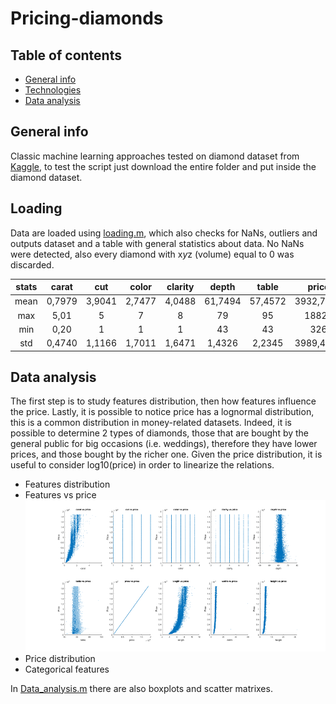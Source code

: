 # Pricing-diamonds

## Table of contents
* [General info](#general-info)
* [Technologies](#Loading)
* [Data analysis](#Data-analysis)

## General info
Classic machine learning approaches tested on diamond dataset from [Kaggle](https://www.kaggle.com/shivam2503/diamonds/home), to test the script just download the entire folder and put inside the diamond dataset.
	
## Loading
Data are loaded using [loading.m](https://github.com/Ste29/Pricing-diamonds/blob/master/loading.m), which also checks for NaNs, outliers and outputs dataset and a table with general statistics about data. No NaNs were detected, also every diamond with x*y*z (volume) equal to 0 was discarded.

| stats       | carat       | cut         | color         |    clarity    |     depth       |    table     |    price    |    x        |        y      |        z      |
| :----:      |    :----:   |   :----:    |    :----:     |   :----:      |     :----:      |  :----:      |    :----:   |   :----:    |    :----:     |   :----:      |
| mean        | 0,7979      | 3,9041      | 2,7477        |  4,0488       |    61,7494      |  57,4572     | 3932,7997   |   5,7312    |    5,7345     |    3,5387     |
| max         | 5,01        | 5           |  7            |  8            |     79          |  95          |  18823      |  10,74      |    58,9       |   31,8        |
| min         | 0,20        | 1           |  1            |  1            |     43          |  43          |  326        |  0          |     0         |   0           |
| std         | 0,4740      | 1,1166      |  1,7011       |  1,6471       |     1,4326      |  2,2345      |  3989,4397  |  1,1218     |     1,1421    |   0,7057      |



## Data analysis

The first step is to study features distribution, then how features influence the price. Lastly, it is possible to notice price has a lognormal distribution, this is a common distribution in money-related datasets. Indeed, it is possible to determine 2 types of diamonds, those that are bought by the general public for big occasions (i.e. weddings), therefore they have lower prices, and those bought by the richer one. Given the price distribution, it is useful to consider log10(price) in order to linearize the relations.

- Features distribution 
- Features vs price
![feat](https://github.com/Ste29/Pricing-diamonds/blob/master/img/Feat_vs_price.png)
- Price distribution
- Categorical features

In [Data_analysis.m](https://github.com/Ste29/Pricing-diamonds/blob/master/scripts/Data_analysis.m) there are also boxplots and scatter matrixes.
